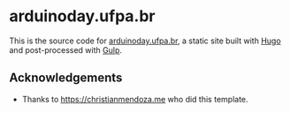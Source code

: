 # arduinoday.ufpa.br

This is the source code for
[arduinoday.ufpa.br](http://arduinoday.ufpa.br), a static site built with
[Hugo](https://gohugo.io/) and post-processed with [Gulp](http://gulpjs.com/).

## Acknowledgements
- Thanks to https://christianmendoza.me who did this template.
